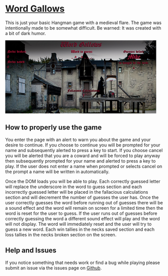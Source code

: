 # [Word Gallows](https://magic-mayo.github.io/Word-Gallows/)
This is just your basic Hangman game with a medieval flare.  The game was intentionally made to be somewhat difficult.
Be warned: It was created with a bit of dark humor.

![Screenshot](/assets/images/demo.png)

## How to properly use the game
You enter the page with an alert to warn you about the game and your desire to continue.  If you choose to continue you will
be prompted for your name and subsequently alerted to press a key to start.  If you choose cancel you will be alerted that 
you are a coward and will be forced to play anyway then subsequently prompted for your name and alerted to press a key to play.  If the user does not enter a name when prompted or selects cancel on the prompt a name will be written in automatically.

Once the DOM loads you will be able to play.  Each correctly guessed letter will replace the underscore in the word to guess section 
and each incorrectly guessed letter will be placed in the fallacious calculations section and will decrement the number of 
guesses the user has.  Once the user correctly guesses the word before running out of guesses there will be a sound effect and the word 
will remain on screen for a limited time then the word is reset for the user to guess.  If the user runs out of guesses before 
correctly guessing the word a different sound effect will play and the word will not display.  The word will immediately reset 
and the user will try to guess a new word.  Each win tallies in the necks saved section and each loss tallies in the necks 
broken section on the screen.

## Help and Issues
If you notice something that needs work or find a bug while playing please submit an issue via the issues page on 
[Github](https://github.com/Magic-Mayo/Word-Guess-Game/issues).
